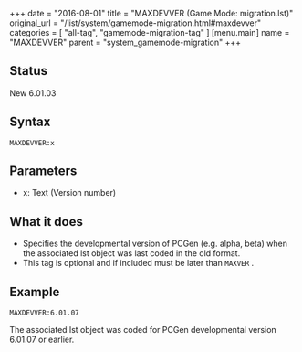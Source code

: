 +++
date = "2016-08-01"
title = "MAXDEVVER (Game Mode: migration.lst)"
original_url = "/list/system/gamemode-migration.html#maxdevver"
categories = [ "all-tag", "gamemode-migration-tag" ]
[menu.main]
    name = "MAXDEVVER"
    parent = "system_gamemode-migration"
+++

## Status

New 6.01.03

## Syntax

`MAXDEVVER:x`

## Parameters

-   x: Text (Version number)



What it does
------------

-   Specifies the developmental version of PCGen (e.g. alpha, beta) when
    the associated lst object was last coded in the old format.
-   This tag is optional and if included must be later than `MAXVER` .

Example
-------

`MAXDEVVER:6.01.07`

The associated lst object was coded for PCGen developmental version
6.01.07 or earlier.

